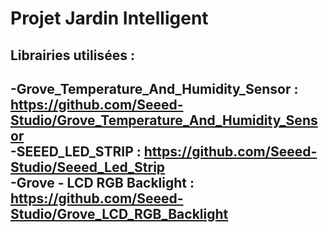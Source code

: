# Projet Jardin Intelligent
## Librairies utilisées :
  -Grove_Temperature_And_Humidity_Sensor : https://github.com/Seeed-Studio/Grove_Temperature_And_Humidity_Sensor  
  -SEEED_LED_STRIP : https://github.com/Seeed-Studio/Seeed_Led_Strip  
  -Grove - LCD RGB Backlight : https://github.com/Seeed-Studio/Grove_LCD_RGB_Backlight
-

